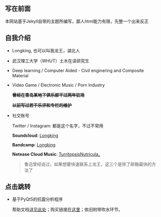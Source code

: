 ## 写在前面

本网站基于Jekyll自带的主题所编写，鄙人html能力有限，先整一个出来反正

## 自我介绍

- Longking, 也可以叫我龙王，湖北人

- 武汉理工大学（WHUT）土木在读研究生

- Deep learning / Computer Aided - Civil enginering and Composite Material
 
- Video Game / Electronic Music / Porn Industry
 
  ~~__曾经在青岛某地下俱乐部干过两年驻场__~~
  
  ~~__以前写过若干乐评和专栏的维护__~~

- 社交账号
  
  Twitter / Instagram: 都是这个名字，不过不常用

  **Soundcloud**: [Longking](https://soundcloud.com/elongking)

  **Bandcamp**: [Longking](https://bandcamp.com/longking)

  **Netease Cloud Music**: [TurritopsisNutricula_](https://music.163.com/#/user/home?id=132199990)
  
  > 鲁迅曾经说过，如果想要快速联系上龙王，这三个是除了邮箱最快的方法了

## 点击跳转

- 基于PyQt5的抗震分析程序
  
  帮助文档[详见此处](app_help.md)；购买链接[在这里]()；依旧附带吹水环节。
